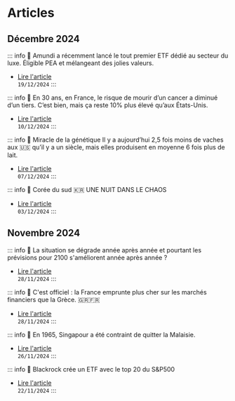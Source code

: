 # Articles

## Décembre 2024

::: info 📰 Amundi a récemment lancé le tout premier ETF dédié au secteur du luxe. Éligible PEA et mélangeant des jolies valeurs.
- [Lire l'article](2024/dec/etf-luxe-etf)
<br>`19/12/2024`
:::

::: info 📰 En 30 ans, en France, le risque de mourir d’un cancer a diminué d’un tiers.
C’est bien, mais ça reste 10% plus élevé qu’aux États-Unis.
- [Lire l'article](2024/dec/cancer-france-vs-usa)
<br>`10/12/2024`
:::

::: info 📰 Miracle de la génétique
Il y a aujourd’hui 2,5 fois moins de vaches aux 🇺🇸 qu’il y a un siècle, mais elles produisent en moyenne 6 fois plus de lait.
- [Lire l'article](2024/dec/miracle-genetique-vaches)
<br>`07/12/2024`
:::

::: info 📰 Corée du sud 🇰🇷 UNE NUIT DANS LE CHAOS
- [Lire l'article](2024/dec/coree-du-sud)
<br>`03/12/2024`
:::

## Novembre 2024

::: info 📰 La situation se dégrade année après année et pourtant les prévisions pour 2100  s'améliorent année après année ?
- [Lire l'article](2024/nov/paradoxe-climatique)
<br>`28/11/2024`
:::

::: info 📰 C'est officiel : la France emprunte plus cher sur les marchés financiers que la Grèce. 🇬🇷🇫🇷
- [Lire l'article](2024/nov/france-emprunte-plus-cher-grece)
<br>`28/11/2024`
:::

::: info 📰 En 1965, Singapour a été contraint de quitter la Malaisie.
- [Lire l'article](2024/nov/singapour)
<br>`26/11/2024`
:::

::: info 📰 Blackrock crée un ETF avec le top 20 du S&P500
- [Lire l'article](2024/nov/ishares-sp20)
<br>`22/11/2024`
:::
